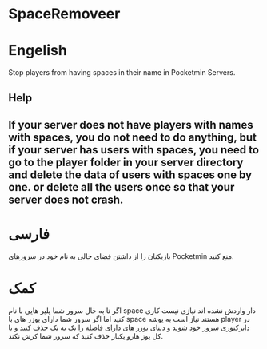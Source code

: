 # SpaceRemoveer

# Engelish

Stop players from having spaces in their name in Pocketmin Servers.

<h2>Help<h2>

If your server does not have players with names with spaces, you do not need to do anything, but if your server has users with spaces, you need to go to the player folder in your server directory and delete the data of users with spaces one by one. or delete all the users once so that your server does not crash.

# فارسی

بازیکنان را از داشتن فضای خالی به نام خود در سرورهای Pocketmin منع کنید.

# کمک

اگر تا به حال سرور شما پلیر هایی با نام space دار واردش نشده اند نیازی نیست کاری کنید اما اگر سرور شما دارای یوزر های با space هستند نیاز است به پوشه player در دایرکتوری سرور خود شوید و دیتای یوزر های دارای فاصله را تک به تک حذف کنید و یا کل یوز هارو یکبار حذف کنید که سرور شما کرش نکند.
